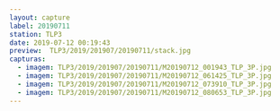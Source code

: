 ```yaml
---
layout: capture
label: 20190711
station: TLP3
date: 2019-07-12 00:19:43
preview:  TLP3/2019/201907/20190711/stack.jpg
capturas:
  - imagem: TLP3/2019/201907/20190711/M20190712_001943_TLP_3P.jpg
  - imagem: TLP3/2019/201907/20190711/M20190712_061425_TLP_3P.jpg
  - imagem: TLP3/2019/201907/20190711/M20190712_073910_TLP_3P.jpg
  - imagem: TLP3/2019/201907/20190711/M20190712_080653_TLP_3P.jpg
---
```

